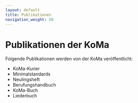 ```yaml
---
layout: default
title: Publikationen
navigation_weight: 50
---
```


# Publikationen der KoMa

Folgende Publikationen werden von der KoMa veröffentlicht:

* KoMa-Kurier
* Minimalstandards
* Neulingsheft
* Berufungshandbuch
* KoMa-Buch
* Liederbuch

